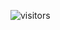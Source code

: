  ![visitors](https://visitor-badge.glitch.me/badge?page_id=WIKIANOW&left_color=green&right_color=red)
